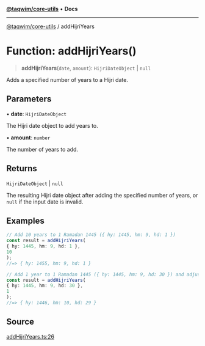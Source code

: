 [**@taqwim/core-utils**](../README.md) • **Docs**

***

[@taqwim/core-utils](../globals.md) / addHijriYears

# Function: addHijriYears()

> **addHijriYears**(`date`, `amount`): `HijriDateObject` \| `null`

Adds a specified number of years to a Hijri date.

## Parameters

• **date**: `HijriDateObject`

The Hijri date object to add years to.

• **amount**: `number`

The number of years to add.

## Returns

`HijriDateObject` \| `null`

The resulting Hijri date object after adding the specified number of years, or `null` if the input date is invalid.

## Examples

```ts
// Add 10 years to 1 Ramadan 1445 ({ hy: 1445, hm: 9, hd: 1 })
const result = addHijriYears(
{ hy: 1445, hm: 9, hd: 1 },
10
);
//=> { hy: 1455, hm: 9, hd: 1 }
```

```ts
// Add 1 year to 1 Ramadan 1445 ({ hy: 1445, hm: 9, hd: 30 }) and adjust the month
const result = addHijriYears(
{ hy: 1445, hm: 9, hd: 30 },
1
);
//=> { hy: 1446, hm: 10, hd: 29 }
```

## Source

[addHijriYears.ts:26](https://github.com/boussadjra/taqwim/blob/b6011f3ed342a975f52680743fe89e4925ba0553/packages/core-utils/src/lib/addHijriYears.ts#L26)
